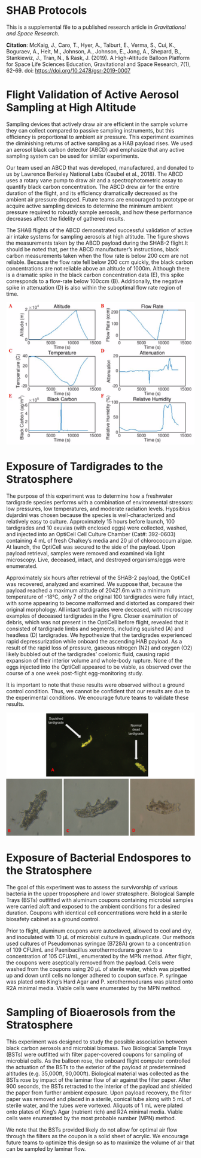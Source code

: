 # SHAB Protocols
This is a supplemental file to a published research article in *Gravitational and Space Research*.

**Citation**:
McKaig, J., Caro, T., Hyer, A., Talburt, E., Verma, S., Cui, K., Boguraev, A., Heit, M., Johnson, A., Johnson, E., Jong, A., Shepard, B., Stankiewiz, J., Tran, N., & Rask, J. (2019). A High-Altitude Balloon Platform for Space Life Sciences Education, Gravitational and Space Research, 7(1), 62-69. doi: https://doi.org/10.2478/gsr-2019-0007


# Flight Validation of Active Aerosol Sampling at High Altitude
Sampling devices that actively draw air are efficient in the sample volume they can collect compared to passive sampling instruments, but this efficiency is proportional to ambient air pressure. This experiment examines the diminishing returns of active sampling as a HAB payload rises. We used an aerosol black carbon detector (ABCD) and emphasize that any active sampling system can be used for similar experiments.

Our team used an ABCD that was developed, manufactured, and donated to us by Lawrence Berkeley National Labs (Caubel et al., 2018). The ABCD uses a rotary vane pump to draw air and a spectrophotometric assay to quantify black carbon concentration. The ABCD drew air for the entire duration of the flight, and its efficiency dramatically decreased as the ambient air pressure dropped. Future teams are encouraged to prototype or acquire active sampling devices to determine the minimum ambient pressure required to robustly sample aerosols, and how these performance decreases affect the fidelity of gathered results.

The SHAB flights of the ABCD demonstrated  successful validation of active air intake systems for sampling aerosols at high altitude. The figure shows the measurements taken by the ABCD payload during the SHAB-2 flight.It should be noted that, per the ABCD manufacturer’s instructions, black carbon measurements taken when the flow rate is below 200 ccm are not reliable. Because the flow rate fell below 200 ccm quickly, the black carbon concentrations are not reliable above an altitude of 1000m. Although there is a dramatic spike in the black carbon concentration data (​E​), this spike corresponds to a flow-rate below 100ccm (​B​). Additionally, the negative spike in attenuation (​D​) is also within the suboptimal flow rate region of time.

![Figure](https://github.com/tacaro/SHABprotocols/blob/master/Fig7.png)

# Exposure of Tardigrades to the Stratosphere
The purpose of this experiment was to determine how a freshwater tardigrade species performs with a combination of environmental stressors: low pressures, low temperatures, and moderate radiation levels. Hypsibius dujardini was chosen because the species is well-characterized and relatively easy to culture. Approximately 15 hours before launch, 100 tardigrades and 10 exuvias (with enclosed eggs) were collected, washed, and injected into an OptiCell Cell Culture Chamber (Cat#: 392-0603) containing 4 mL of fresh Chalkey’s media and 20 µl of chlorococcum algae. At launch, the OptiCell was secured to the side of the payload. Upon payload retrieval, samples were removed and examined via light microscopy. Live, deceased, intact, and destroyed organisms/eggs were enumerated.

Approximately six hours after retrieval of the SHAB-2 payload, the OptiCell was recovered, analyzed and examined. We suppose that, because the payload reached a maximum altitude of 20421.6m with a minimum temperature of -18°C, only 7 of the original 100 tardigrades were fully intact, with some appearing to become malformed and distorted as compared their original morphology. All intact tardigrades were deceased, with microscopy examples of deceased tardigrades in the Figre. Closer examination of debris, which was not present in the OptiCell before flight, revealed that it consisted of tardigrade limbs and segments, including squished (A) and headless (D) tardigrades. We hypothesize that the tardigrades experienced rapid depressurization while onboard the ascending HAB payload. As a result of the rapid loss of pressure, gaseous nitrogen (N2) and oxygen (O2) likely bubbled out of the tardigrades’ coelomic fluid, causing rapid expansion of their interior volume and whole-body rupture. None of the eggs injected into the OptiCell appeared to be viable, as observed over the course of a one week post-flight egg-monitoring study.

It is important to note that these results were observed without a ground control condition. Thus, we cannot be confident that our results are due to the experimental conditions. We encourage future teams to validate these results.

![Figure2](https://github.com/tacaro/SHABprotocols/blob/master/Fig6.png)

# Exposure of Bacterial Endospores to the Stratosphere
The goal of this experiment was to assess the survivorship of various bacteria in the upper troposphere and lower stratosphere. Biological Sample Trays (BSTs) outfitted with aluminum coupons containing microbial samples were carried aloft and exposed to the ambient conditions for a desired duration. Coupons with identical cell concentrations were held in a sterile biosafety cabinet as a ground control.

Prior to flight, aluminum coupons were autoclaved, allowed to cool and dry, and inoculated with 10 µL of microbial culture in quadruplicate. Our methods used cultures of Pseudomonas syringae (B728A) grown to a concentration of 109 CFU/mL and Paenibacillus xerothermodurans grown to a concentration of 105 CFU/mL, enumerated by the MPN method. After flight, the coupons were aseptically removed from the payload. Cells were washed from the coupons using 20 µL of sterile water, which was pipetted up and down until cells no longer adhered to coupon surface. P. syringae was plated onto King’s Hard Agar and P. xerothermodurans was plated onto R2A minimal media. Viable cells were enumerated by the MPN method.

# Sampling of Bioaerosols from the Stratosphere
This experiment was designed to study the possible association between black carbon aerosols and microbial biomass. Two Biological Sample Trays (BSTs) were outfitted with filter paper-covered coupons for sampling of microbial cells. As the balloon rose, the onboard flight computer controlled the actuation of the BSTs to the exterior of the payload at predetermined altitudes (e.g. 35,000ft, 90,000ft). Biological material was collected as the BSTs rose by impact of the laminar flow of air against the filter paper. After 900 seconds, the BSTs retracted to the interior of the payload and shielded the paper from further ambient exposure. Upon payload recovery, the filter paper was removed and placed in a sterile, conical tube along with 5 mL of sterile water, and the tubes were vortexed. Aliquots of 1 mL were plated onto plates of King’s Agar (nutrient rich) and R2A minimal media. Viable cells were enumerated by the most probable number (MPN) method.

We note that the BSTs provided likely do not allow for optimal air flow through the filters as the coupon is a solid sheet of acrylic. We encourage future teams to optimize this design so as to maximize the volume of air that can be sampled by laminar flow.
